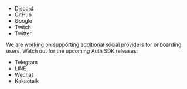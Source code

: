 * Discord
* GitHub
* Google
* Twitch
* Twitter

We are working on supporting additional social providers for onboarding users. Watch out for the upcoming Auth SDK releases:

- Telegram
- LINE
- Wechat
- Kakaotalk
